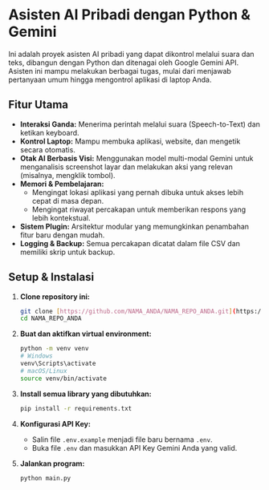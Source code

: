 # Asisten AI Pribadi dengan Python & Gemini

Ini adalah proyek asisten AI pribadi yang dapat dikontrol melalui suara dan teks, dibangun dengan Python dan ditenagai oleh Google Gemini API. Asisten ini mampu melakukan berbagai tugas, mulai dari menjawab pertanyaan umum hingga mengontrol aplikasi di laptop Anda.

## Fitur Utama
-   **Interaksi Ganda:** Menerima perintah melalui suara (Speech-to-Text) dan ketikan keyboard.
-   **Kontrol Laptop:** Mampu membuka aplikasi, website, dan mengetik secara otomatis.
-   **Otak AI Berbasis Visi:** Menggunakan model multi-modal Gemini untuk menganalisis screenshot layar dan melakukan aksi yang relevan (misalnya, mengklik tombol).
-   **Memori & Pembelajaran:**
    -   Mengingat lokasi aplikasi yang pernah dibuka untuk akses lebih cepat di masa depan.
    -   Mengingat riwayat percakapan untuk memberikan respons yang lebih kontekstual.
-   **Sistem Plugin:** Arsitektur modular yang memungkinkan penambahan fitur baru dengan mudah.
-   **Logging & Backup:** Semua percakapan dicatat dalam file CSV dan memiliki skrip untuk backup.

## Setup & Instalasi
1.  **Clone repository ini:**
    ```bash
    git clone [https://github.com/NAMA_ANDA/NAMA_REPO_ANDA.git](https://github.com/NAMA_ANDA/NAMA_REPO_ANDA.git)
    cd NAMA_REPO_ANDA
    ```
2.  **Buat dan aktifkan virtual environment:**
    ```bash
    python -m venv venv
    # Windows
    venv\Scripts\activate
    # macOS/Linux
    source venv/bin/activate
    ```
3.  **Install semua library yang dibutuhkan:**
    ```bash
    pip install -r requirements.txt
    ```
4.  **Konfigurasi API Key:**
    - Salin file `.env.example` menjadi file baru bernama `.env`.
    - Buka file `.env` dan masukkan API Key Gemini Anda yang valid.

5.  **Jalankan program:**
    ```bash
    python main.py
    ```
